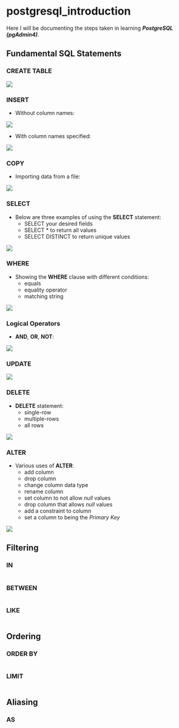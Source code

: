 # postgresql_introduction

Here I will be documenting the steps taken in learning ***PostgreSQL (pgAdmin4)***.

## Fundamental SQL Statements

### CREATE TABLE

![](https://github.com/latiful-hassan/postgresql_introduction/blob/main/postgresql_introduction_screenshots/psql_create_table_query.png)

### INSERT

- Without column names:

![](https://github.com/latiful-hassan/postgresql_introduction/blob/main/postgresql_introduction_screenshots/psql_insert_query.png)

- With column names specified:

![](https://github.com/latiful-hassan/postgresql_introduction/blob/main/postgresql_introduction_screenshots/psql_insert_query_column_names.png)

### COPY

- Importing data from a file:

![](https://github.com/latiful-hassan/postgresql_introduction/blob/main/postgresql_introduction_screenshots/psql_copy_query.png)

### SELECT

- Below are three examples of using the **SELECT** statement:
  * SELECT your desired fields
  * SELECT * to return all values
  * SELECT DISTINCT to return unique values

![](https://github.com/latiful-hassan/postgresql_introduction/blob/main/postgresql_introduction_screenshots/psql_select_query.png)

### WHERE

- Showing the **WHERE** clause with different conditions:
  * equals
  * equality operator
  * matching string

![](https://github.com/latiful-hassan/postgresql_introduction/blob/main/postgresql_introduction_screenshots/psql_where_query.png)

### Logical Operators

- **AND**, **OR**, **NOT**:

![](https://github.com/latiful-hassan/postgresql_introduction/blob/main/postgresql_introduction_screenshots/psql_logical_query.png)

### UPDATE

![](https://github.com/latiful-hassan/postgresql_introduction/blob/main/postgresql_introduction_screenshots/psql_update_query.png)

### DELETE

- **DELETE** statement:
  * single-row
  * multiple-rows
  * all rows

![](https://github.com/latiful-hassan/postgresql_introduction/blob/main/postgresql_introduction_screenshots/psql_delete_query.png)

### ALTER

- Various uses of **ALTER**:
  * add column
  * drop column
  * change column data type
  * rename column
  * set column to not allow *null* values
  * drop column that allows *null* values
  * add a constraint to column
  * set a column to being the *Primary Key*

![](https://github.com/latiful-hassan/postgresql_introduction/blob/main/postgresql_introduction_screenshots/psql_alter_query.png)

## Filtering

### IN

![]()

### BETWEEN

![]()

### LIKE

![]()

## Ordering

### ORDER BY

![]()

### LIMIT

![]()

## Aliasing

### AS

![]()

